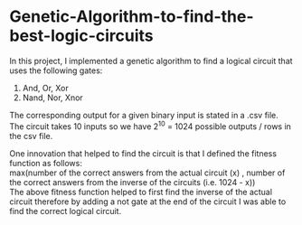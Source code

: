 # Genetic-Algorithm-to-find-the-best-logic-circuits

In this project, I implemented a genetic algorithm to find a logical circuit that uses the following gates: <br>

1) And, Or, Xor <br>
2) Nand, Nor, Xnor <br>

The corresponding output for a given binary input is stated in a .csv file. <br>
The circuit takes 10 inputs so we have 2<sup>10</sup> = 1024 possible outputs / rows in the csv file. <br>

One innovation that helped to find the circuit is that I defined the fitness function as follows: <br>
max(number of the correct answers from the actual circuit (x) , number of the correct answers from the inverse of the circuits (i.e. 1024 - x)) <br>
The above fitness function helped to first find the inverse of the actual circuit therefore by adding a not gate at the end of the circuit I was able to find the correct logical circuit.

